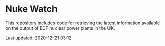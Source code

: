 # Nuke Watch

This repository includes code for retrieving the latest information available on the output of EDF nuclear power plants in the UK.

Last updated: 2020-12-21 03:12